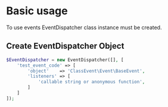 # Basic usage
To use events EventDispatcher class instance must be created. 

## Create EventDispatcher Object

```php
$EventDispatcher = new EventDispatcher([], [
    'test_event_code' => [
        'object'    => 'ClassEvent\Event\BaseEvent',
        'listeners' => [
            'callable string or anonymous function',
        ]
    ]
]);
```